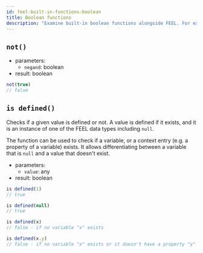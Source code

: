 ```yaml
---
id: feel-built-in-functions-boolean
title: Boolean functions
description: "Examine built-in boolean functions alongside FEEL. For example, check if a variable, or a context entry (e.g. a property of a variable) exists."
---
```


## `not()`

* parameters:
  * `negand`: boolean
* result: boolean

```js
not(true)
// false
```

## `is defined()`

Checks if a given value is defined or not. A value is defined if it exists, and it is an instance of one of the FEEL data types including `null`.

The function can be used to check if a variable, or a context entry (e.g. a property of a variable) exists. It allows differentiating between a variable that is `null` and a value that doesn't exist.   

* parameters:
  * `value`: any
* result: boolean

```js
is defined(1)
// true

is defined(null)
// true

is defined(x)
// false - if no variable "x" exists

is defined(x.y)
// false - if no variable "x" exists or it doesn't have a property "y"
```
